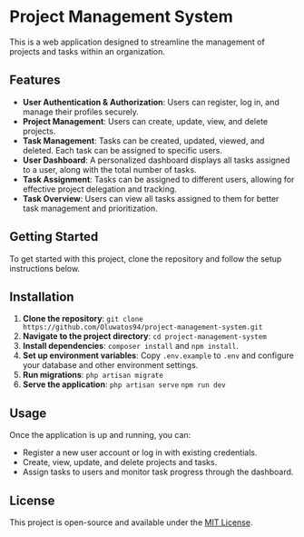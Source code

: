 # Project Management System

This is a web application designed to streamline the management of projects and tasks within an organization.

## Features

- **User Authentication & Authorization**: Users can register, log in, and manage their profiles securely.
- **Project Management**: Users can create, update, view, and delete projects.
- **Task Management**: Tasks can be created, updated, viewed, and deleted. Each task can be assigned to specific users.
- **User Dashboard**: A personalized dashboard displays all tasks assigned to a user, along with the total number of tasks.
- **Task Assignment**: Tasks can be assigned to different users, allowing for effective project delegation and tracking.
- **Task Overview**: Users can view all tasks assigned to them for better task management and prioritization.

## Getting Started

To get started with this project, clone the repository and follow the setup instructions below.

## Installation

1. **Clone the repository**: `git clone https://github.com/Oluwatos94/project-management-system.git`
2. **Navigate to the project directory**: `cd project-management-system`
3. **Install dependencies**: `composer install`  and `npm install`.
4. **Set up environment variables**: Copy `.env.example` to `.env` and configure your database and other environment settings.
5. **Run migrations**: `php artisan migrate`
6. **Serve the application**: `php artisan serve`  `npm run dev`

## Usage

Once the application is up and running, you can:

- Register a new user account or log in with existing credentials.
- Create, view, update, and delete projects and tasks.
- Assign tasks to users and monitor task progress through the dashboard.

## License

This project is open-source and available under the [MIT License](LICENSE).
